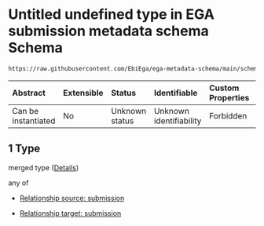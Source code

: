# Untitled undefined type in EGA submission metadata schema Schema

```txt
https://raw.githubusercontent.com/EbiEga/ega-metadata-schema/main/schemas/EGA.submission.json#/properties/submission_relationships/items/allOf/1/anyOf/0/allOf/1
```



| Abstract            | Extensible | Status         | Identifiable            | Custom Properties | Additional Properties | Access Restrictions | Defined In                                                                           |
| :------------------ | :--------- | :------------- | :---------------------- | :---------------- | :-------------------- | :------------------ | :----------------------------------------------------------------------------------- |
| Can be instantiated | No         | Unknown status | Unknown identifiability | Forbidden         | Allowed               | none                | [EGA.submission.json\*](../../../schemas/EGA.submission.json "open original schema") |

## 1 Type

merged type ([Details](ega-20-properties-submission-relationships-items-allof-relationship-constraints-for-a-submission-anyof-allowed-relationships-of-type-same_as-grouped_with-and-member_of-optional-ones-allof-1.md))

any of

*   [Relationship source: submission](ega-12-definitions-relationship-source-submission.md "check type definition")

*   [Relationship target: submission](ega-12-definitions-relationship-target-submission.md "check type definition")
